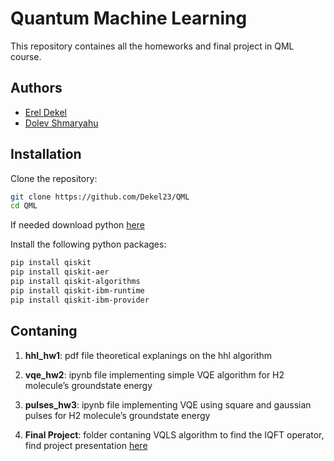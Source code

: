 
# Quantum Machine Learning 

This repository containes all the homeworks and final project in QML course.
## Authors

- [Erel Dekel](https://www.github.com/Dekel23)
- [Dolev Shmaryahu](https://github.com/unhappyPickle)


## Installation

Clone the repository:

```bash
git clone https://github.com/Dekel23/QML
cd QML
```

If needed download python [here](https://www.python.org/downloads/)

Install the following python packages:

```bash
pip install qiskit
pip install qiskit-aer
pip install qiskit-algorithms
pip install qiskit-ibm-runtime
pip install qiskit-ibm-provider
```
    
## Contaning

1. **hhl_hw1**: pdf file theoretical explanings on the hhl algorithm

2. **vqe_hw2**: ipynb file implementing simple VQE algorithm for H2 molecule’s groundstate energy

3. **pulses_hw3**: ipynb file implementing VQE using square and gaussian pulses for H2 molecule’s groundstate energy

4. **Final Project**: folder contaning VQLS algorithm to find the IQFT operator, find project presentation [here](https://docs.google.com/presentation/d/17RUi8bnZ1Az26Z5B6WHlXXWPvnvy0RguydNzROxyVuo/edit?usp=sharing)
